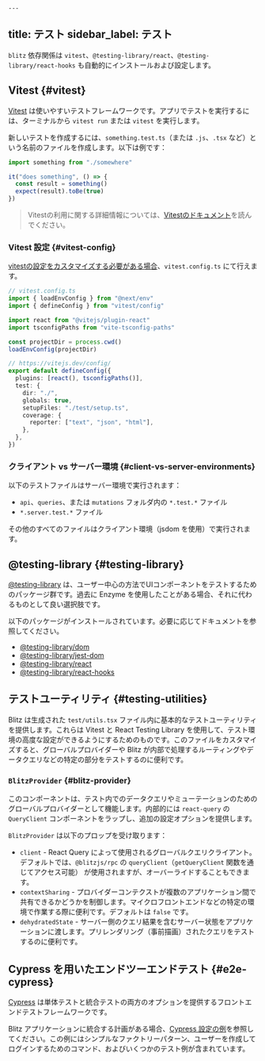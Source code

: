     ---
title: テスト
sidebar_label: テスト
---

`blitz` 依存関係は `vitest`、`@testing-library/react`、`@testing-library/react-hooks` も自動的にインストールおよび設定します。

## Vitest {#vitest}

[Vitest](https://vitest.dev/) は使いやすいテストフレームワークです。アプリでテストを実行するには、ターミナルから `vitest run` または `vitest` を実行します。

新しいテストを作成するには、`something.test.ts`（または `.js`、`.tsx` など）という名前のファイルを作成します。以下は例です：

```ts
import something from "./somewhere"

it("does something", () => {
  const result = something()
  expect(result).toBe(true)
})
```

> Vitestの利用に関する詳細情報については、[Vitestのドキュメント](https://vitest.dev/api/#tomatch)を読んでください。

### Vitest 設定 {#vitest-config}

[vitestの設定をカスタマイズする必要がある場合](https://vitest.dev/config/)、`vitest.config.ts` にて行えます。

```ts
// vitest.config.ts
import { loadEnvConfig } from "@next/env"
import { defineConfig } from "vitest/config"

import react from "@vitejs/plugin-react"
import tsconfigPaths from "vite-tsconfig-paths"

const projectDir = process.cwd()
loadEnvConfig(projectDir)

// https://vitejs.dev/config/
export default defineConfig({
  plugins: [react(), tsconfigPaths()],
  test: {
    dir: "./",
    globals: true,
    setupFiles: "./test/setup.ts",
    coverage: {
      reporter: ["text", "json", "html"],
    },
  },
})
```

### クライアント vs サーバー環境 {#client-vs-server-environments}

以下のテストファイルはサーバー環境で実行されます：

- `api`、`queries`、または `mutations` フォルダ内の `*.test.*` ファイル
- `*.server.test.*` ファイル

その他のすべてのファイルはクライアント環境（jsdom を使用）で実行されます。

## @testing-library {#testing-library}

[@testing-library](https://testing-library.com/docs/) は、ユーザー中心の方法でUIコンポーネントをテストするためのパッケージ群です。過去に Enzyme を使用したことがある場合、それに代わるものとして良い選択肢です。

以下のパッケージがインストールされています。必要に応じてドキュメントを参照してください。

- [@testing-library/dom](https://testing-library.com/docs/dom-testing-library/intro)
- [@testing-library/jest-dom](https://testing-library.com/docs/ecosystem-jest-dom)
- [@testing-library/react](https://testing-library.com/docs/react-testing-library/intro)
- [@testing-library/react-hooks](https://react-hooks-testing-library.com/)

## テストユーティリティ {#testing-utilities}

Blitz は生成された `test/utils.tsx` ファイル内に基本的なテストユーティリティを提供します。これらは Vitest と React Testing Library を使用して、テスト環境の高度な設定ができるようにするためのものです。このファイルをカスタマイズすると、グローバルプロバイダーや Blitz が内部で処理するルーティングやデータクエリなどの特定の部分をテストするのに便利です。

### `BlitzProvider` {#blitz-provider}

このコンポーネントは、テスト内でのデータクエリやミューテーションのためのグローバルプロバイダーとして機能します。内部的には `react-query` の `QueryClient` コンポーネントをラップし、追加の設定オプションを提供します。

`BlitzProvider` は以下のプロップを受け取ります：

- `client` - React Query によって使用されるグローバルクエリクライアント。デフォルトでは、`@blitzjs/rpc` の `queryClient`（`getQueryClient` 関数を通じてアクセス可能） が使用されますが、オーバーライドすることもできます。
- `contextSharing` - プロバイダーコンテクストが複数のアプリケーション間で共有できるかどうかを制御します。マイクロフロントエンドなどの特定の環境で作業する際に便利です。デフォルトは `false` です。
- `dehydratedState` - サーバー側のクエリ結果を含むサーバー状態をアプリケーションに渡します。プリレンダリング（事前描画）されたクエリをテストするのに便利です。

## Cypress を用いたエンドツーエンドテスト {#e2e-cypress}

[Cypress](https://www.cypress.io/) は単体テストと統合テストの両方のオプションを提供するフロントエンドテストフレームワークです。

Blitz アプリケーションに統合する計画がある場合、[Cypress 設定の例](https://github.com/blitz-js/blitz/tree/canary/examples/cypress)を参照してください。この例にはシンプルなファクトリーパターン、ユーザーを作成してログインするためのコマンド、およびいくつかのテスト例が含まれています。

